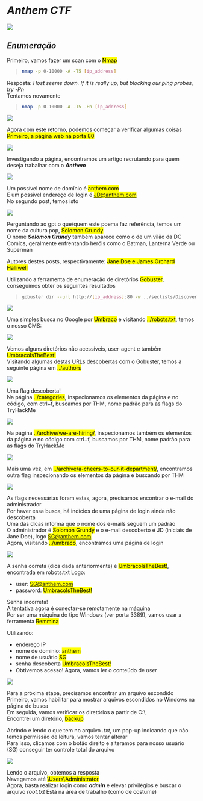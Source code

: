 # _**Anthem CTF**_ 
![](anthem.jpg)

## _**Enumeração**_
Primeiro, vamos fazer um scan com o <mark>Nmap</mark>
> ```bash
> nmap -p 0-10000 -A -T5 [ip_address]
> ```
Resposta: _Host seems down. If it is really up, but blocking our ping probes, try -Pn_  
Tentamos novamente
> ```bash
> nmap -p 0-10000 -A -T5 -Pn [ip_address]
> ```
![](scan_nmap.jpg)

Agora com este retorno, podemos começar a verificar algumas coisas  
<mark>Primeiro, a página web na porta 80</mark>  

![](web_page.jpg)

Investigando a página, encontramos um artigo recrutando para quem deseja trabalhar com o _**Anthem**_  

![](job_listing.jpg)

Um possível nome de domínio é <mark>anthem.com</mark>  
E um possível endereço de login é <mark>JD@anthem.com</mark>  
No segundo post, temos isto  

![](web_post.jpg)

Perguntando ao gpt o que/quem este poema faz referência, temos um nome da cultura pop, <mark>Solomon Grundy</mark>  
O nome _**Solomon Grundy**_ também aparece como o de um vilão da DC Comics, geralmente enfrentando heróis como o Batman, Lanterna Verde ou Superman

Autores destes posts, respectivamente: <mark>Jane Doe e James Orchard Halliwell</mark>

Utilizando a ferramenta de enumeração de diretórios <mark>Gobuster</mark>, conseguimos obter os seguintes resultados
> ```bash
> gobuster dir --url http://[ip_address]:80 -w ../seclists/Discovery/Web-Content/common.txt
> ```
![](gobuster_scan.jpg)

Uma simples busca no Google por <mark>Umbraco</mark> e visitando <mark>../robots.txt</mark>, temos o nosso CMS:  

![](robots_txt.jpg)

Vemos alguns diretórios não acessíveis, user-agent e também <mark>UmbracoIsTheBest!</mark>  
Visitando algumas destas URLs descobertas com o Gobuster, temos a seguinte página em <mark>../authors</mark>  

![](first_flag.jpg)

Uma flag descoberta!  
Na página <mark>../categories</mark>, inspecionamos os elementos da página e no código, com ctrl+f, buscamos por THM, nome padrão para as flags do TryHackMe  

![](second_flag.jpg)

Na página <mark>../archive/we-are-hiring/</mark>, inspecionamos também os elementos da página e no código com ctrl+f, buscamos por THM, nome padrão para as flags do TryHackMe  

![](third_flag.jpg)

Mais uma vez, em <mark>../archive/a-cheers-to-our-it-department/</mark>, encontramos outra flag inspecionando os elementos da página e buscando por THM  

![](fourth_flag.jpg)

As flags necessárias foram estas, agora, precisamos encontrar o e-mail do administrador  
Por haver essa busca, há indícios de uma página de login ainda não descoberta  
Uma das dicas informa que o nome dos e-mails seguem um padrão  
O administrador é <mark>Solomon Grundy</mark> e o e-mail descoberto é JD (iniciais de Jane Doe), logo <mark>SG@anthem.com</mark>  
Agora, visitando <mark>../umbraco</mark>, encontramos uma página de login  

![](umbraco_login.jpg)

A senha correta (dica dada anteriormente) é <mark>UmbracoIsTheBest!</mark>, encontrada em robots.txt
Logo:
* user: <mark>SG@anthem.com</mark>
* password: <mark>UmbracoIsTheBest!</mark>

Senha incorreta!  
A tentativa agora é conectar-se remotamente na máquina  
Por ser uma máquina do tipo Windows (ver porta 3389), vamos usar a ferramenta <mark>Remmina</mark>  

Utilizando:
* endereço IP
* nome de domínio: <mark>anthem</mark>
* nome de usuário <mark>SG</mark>
* senha descoberta <mark>UmbracoIsTheBest!</mark>
* Obtivemos acesso! Agora, vamos ler o conteúdo de _user_

![](remmina_login.jpg)

Para a próxima etapa, precisamos encontrar um arquivo escondido  
Primeiro, vamos habilitar para mostrar arquivos escondidos no Windows na página de busca  
Em seguida, vamos verificar os diretórios a partir de C:\  
Encontrei um diretório, <mark>backup</mark>  

Abrindo e lendo o que tem no arquivo _.txt_, um pop-up indicando que não temos permissão de leitura, vamos tentar alterar  
Para isso, clicamos com o botão direito e alteramos para nosso usuário (SG) conseguir ter controle total do arquivo  

![](file_perm.jpg)

Lendo o arquivo, obtemos a resposta  
Navegamos até <mark>\Users\Administrator</mark>  
Agora, basta realizar login como _**admin**_ e elevar privilégios e buscar o arquivo _root.txt_
Está na área de trabalho (como de costume)
